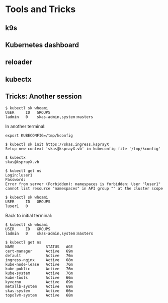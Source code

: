 # Tools and Tricks

## k9s

## Kubernetes dashboard

## reloader

## kubectx



## Tricks: Another session

```
$ kubectl sk whoami
USER     ID   GROUPS
ladmin   0    skas-admin,system:masters
```

In another terminal:

```
export KUBECONFIG=/tmp/kconfig

$ kubectl sk init https://skas.ingress.ksprayX
Setup new context 'skas@ksprayX.vb' in kubeconfig file '/tmp/kconfig'

$ kubectx
skas@ksprayX.vb

$ kubectl get ns
Login:luser1
Password:
Error from server (Forbidden): namespaces is forbidden: User "luser1" cannot list resource "namespaces" in API group "" at the cluster scope

$ kubectl sk whoami
USER     ID   GROUPS
luser1   0
```

Back to initial terminal:

```
$ kubectl sk whoami
USER     ID   GROUPS
ladmin   0    skas-admin,system:masters

$ kubectl get ns
NAME              STATUS   AGE
cert-manager      Active   69m
default           Active   76m
ingress-nginx     Active   68m
kube-node-lease   Active   76m
kube-public       Active   76m
kube-system       Active   76m
kube-tools        Active   66m
kyverno           Active   69m
metallb-system    Active   69m
skas-system       Active   66m
topolvm-system    Active   68m
```

